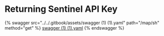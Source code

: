 # Returning Sentinel API Key

{% swagger src="../../.gitbook/assets/swagger (1) (1).yaml" path="/map/sh" method="get" %}
[swagger (1) (1).yaml](<../../.gitbook/assets/swagger (1) (1).yaml>)
{% endswagger %}
